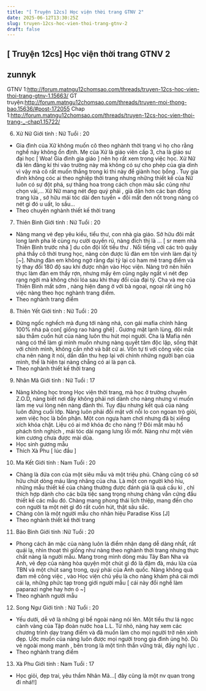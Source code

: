 ```yaml
---
title: "[ Truyện 12cs] Học viện thời trang GTNV 2"
date: 2025-06-12T13:30:25Z
slug: truyen-12cs-hoc-vien-thoi-trang-gtnv-2
draft: false
---
```


## [ Truyện 12cs] Học viện thời trang GTNV 2

## zunnyk

GTNV 1:http://forum.matngu12chomsao.com/threads/truyen-12cs-hoc-vien-thoi-trang-gtnv-1.15663/
GT truyện:http://forum.matngu12chomsao.com/threads/truyen-moi-thong-bao.15636/#post-172055
Chap 1:http://forum.matngu12chomsao.com/threads/truyen-12cs-hoc-vien-thoi-trang-_-chap1.15722/
 
6. Xử Nữ
Giới tính : Nữ
Tuổi : 20
 + Gia đình của Xữ không muốn cô theo nghành thời trang vì họ cho rằng nghề này không ổn định. Mẹ của Xử là giáo viên cấp 3, cha là giáo sư đại học [ Woa! Gia đình gia giáo ] nên họ rất xem trong việc học. Xử Nữ đã lén đăng kí thi vào trường này mà không có sự cho phép của gia dình vì vậy mà cô rất muốn thắng trong kì thi này để giành học bổng . Tuy gia đình không cóc ai theo nghiệp thời trang nhưng những thiết kế của Nữ luôn có sự đột phá, sự thăng hoa trong cách chọn màu sắc cũng như chọn vải,… Xữ Nữ mang nét đẹp quý phái , già dặn hơn các bạn đồng trang lứa , sở hữu mái tóc dài đen tuyền + đôi mắt đen nốt trong nàng có nét gì đó u uất, lo sầu…
 + Theo chuyên nghành thiết kế thời trang 
 
 
7. Thiên Bình
Giới tính : Nữ
Tuổi : 20
 + Nàng mang vẻ đẹp yêu kiều, tiểu thư, con nhà gia giáo. Sở hữu đôi mắt long lanh pha lê cùng nụ cười quyến rũ, nàng đích thị là … [ sr mem nhà Thiên Bình trước nhá ] du côn đội lốt tiểu thư . Nổi tiếng với các trò quậy phá thầy cô thời trung học, nàng còn được lũ đàn em tôn vinh làm đại tỷ [~]. Nhưng đàn em không ngờ rằng đại tỷ lại có ham mê trang điểm và tỷ thay đổi 180 độ sau khi được nhận vào Học viện. Nàng trở nên hiền thục làm đàn em thấy rợn, nhưng mấy ẽm cũng ngây ngất vì nét đẹp rạng ngời mà không chói lóa sau khi thay đổi của đại tỷ. Cha và mẹ của Thiên Bình mất sớm , nàng hiện đang ở với bà ngoại, ngoại rất ủng hộ việc nàng theo học nghành trang điểm.
 + Theo nghành trang điểm
 
 
8. Thiên Yết
Giới tính : Nữ
Tuổi : 20
 + Đừng ngốc nghếch mà đụng tới nàng nhá, con gái mafia chính hãng 100% nhá pà con[ giống rao hàng ghê] . Gương mặt lạnh lùng, đôi mắt sâu thẳm cuốn hút của nàng luôn thu hút mọi người. Cha là Mafia nên nàng có thể làm gì mình muốn nhưng nàng quyết tâm độc lập, sống thật với chính mình, không cần nhờ vả bất cứ ai. Vốn tự ti với công việc của cha nên nàng ít nói, dần dần thu hẹp lại với chính những người bạn của mình, thế là hiện tại nàng chẵng có ai là pạn cã.
 + Theo nghành thiết kế thời trang
 
9. Nhân Mã
Giới tính : Nữ 
Tuổi : 17
 + Nàng không học trong Học viện thời trang, mà học ở trường chuyên Z.O.D, nàng biết nơi đây không phải nơi dành cho nàng nhưng vì muốn làm mẹ vui lòng nên nàng đành thi. Tuy đậu nhưng kết quả của nàng luôn đứng cuối lớp. Nàng luôn phải đối mặt với nỗi lo con ngoan trò giòi, xem việc học là bổn phận. Một con ngựa ham chơi nhưng đã bị xiềng xích khóa chặt. Liệu có ai mở khóa đc cho nàng !? Đôi mắt màu hổ phách tinh nghịch , mái tóc dài ngang lưng lỗi mốt. Nàng như một viên kim cương chưa được mài dũa.
 + Học sinh gương mẫu
 + Thích Xà Phu [ lúc đầu ]
 
 
10. Ma Kết
Giới tính : Nam
Tuổi : 20
 + Chàng là đứa con của một siêu mẫu và một triệu phú. Chàng cũng có sở hữu chút dòng máu lăng nhăng của cha. Là một con người khó hỉu, những mẫu thiết kế của chàng thường được đánh giá là quá cầu kì , chỉ thích hợp dành cho các bữa tiệc sang trọng nhưng chàng vẫn cứng đầu thiết kế các mẫu đó. Chàng mang phong thái lịch thiệp, mang đến cho con người ta một nét gì đó rất cuốn hút, thật sâu sắc.
 + Chàng còn là một người mẫu cho nhãn hiệu Paradise Kiss [J]
 + Theo nghành thiết kế thời trang
 
 
11. Bảo Bình
Giới tính :Nữ
Tuổi : 20
 + Phong cách ăn mặc của nàng luôn là điểm nhận dạng dễ dàng nhất, rất quái lạ, nhìn thoạt thì giống như nàng theo nghành thời trang nhưng thực chất nàng là người mẫu. Mang trong mình dòng máu Tây Ban Nha và Anh, vẻ đẹp của nàng hòa quyện một chút gì đó là đậm đà, máu lửa của TBN và một chút sang trong, quý phái của Anh quốc. Nàng không quá đam mê công việc , vào Học viện chủ yếu là cho nàng khám phá cái mới cái lạ, những phức tạp trong giới người mẫu [ cái này đổi nghề làm paparazi nghe hay hơn ó ~]
 + Theo nghành người mẫu
 
 
12. Song Ngư
Giới tính : Nữ
Tuổi : 20
 + Yếu dưới, dễ vở là những gì bề ngoài nàng nói lên. Một tiểu thư lá ngọc cành vàng của Tập đoàn nước hoa L.L. Từ nhỏ, nàng hay xem các chương trình dạy trang điểm và đã muốn làm cho mọi người trở nên xinh đẹp. Ước muốn của nàng luôn được mọi người trong gia đình ủng hộ. Dù vẻ ngoài mong manh , bên trong là một tinh thần vững trải, đầy nghị lực .
 + Theo nghành trang điểm
 
 
13. Xà Phu
Giới tính : Nam
Tuổi : 17
 + Học giỏi, đẹp trai, yêu thầm Nhân Mã…[ đây cũng là một nv quan trong đí nhá!!]